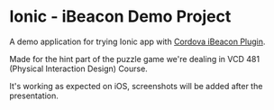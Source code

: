 # Ionic - iBeacon Demo Project

A demo application for trying Ionic app with [Cordova iBeacon Plugin](https://github.com/petermetz/cordova-plugin-ibeacon).

Made for the hint part of the puzzle game we're dealing in VCD 481 (Physical Interaction Design) Course.

It's working as expected on iOS, screenshots will be added after the presentation.
